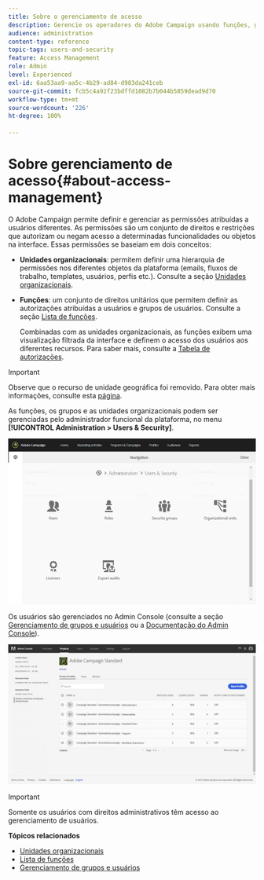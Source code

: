 ```yaml
---
title: Sobre o gerenciamento de acesso
description: Gerencie os operadores do Adobe Campaign usando funções, grupos e unidades organizacionais.
audience: administration
content-type: reference
topic-tags: users-and-security
feature: Access Management
role: Admin
level: Experienced
exl-id: 6aa53aa9-aa5c-4b29-ad84-d983da241ceb
source-git-commit: fcb5c4a92f23bdffd1082b7b044b5859dead9d70
workflow-type: tm+mt
source-wordcount: '226'
ht-degree: 100%

---
```


# Sobre gerenciamento de acesso{#about-access-management}

O Adobe Campaign permite definir e gerenciar as permissões atribuídas a usuários diferentes. As permissões são um conjunto de direitos e restrições que autorizam ou negam acesso a determinadas funcionalidades ou objetos na interface. Essas permissões se baseiam em dois conceitos:

* **Unidades organizacionais**: permitem definir uma hierarquia de permissões nos diferentes objetos da plataforma (emails, fluxos de trabalho, templates, usuários, perfis etc.). Consulte a seção [Unidades organizacionais](../../administration/using/organizational-units.md).
* **Funções**: um conjunto de direitos unitários que permitem definir as autorizações atribuídas a usuários e grupos de usuários. Consulte a seção [Lista de funções](../../administration/using/list-of-roles.md).

   Combinadas com as unidades organizacionais, as funções exibem uma visualização filtrada da interface e definem o acesso dos usuários aos diferentes recursos. Para saber mais, consulte a [Tabela de autorizações](../../administration/using/list-of-roles.md).

>[!IMPORTANT]
>
>Observe que o recurso de unidade geográfica foi removido. Para obter mais informações, consulte esta [página](../../rn/using/deprecated-features.md).

As funções, os grupos e as unidades organizacionais podem ser gerenciadas pelo administrador funcional da plataforma, no menu **[!UICONTROL Administration > Users & Security]**.

![](assets/user_management_1.png)

Os usuários são gerenciados no Admin Console (consulte a seção [Gerenciamento de grupos e usuários](../../administration/using/managing-groups-and-users.md) ou a [Documentação do Admin Console](https://helpx.adobe.com/br/enterprise/managing/user-guide.html)).

![](assets/user_management_6.png)

>[!IMPORTANT]
>
>Somente os usuários com direitos administrativos têm acesso ao gerenciamento de usuários.

**Tópicos relacionados**

* [Unidades organizacionais](../../administration/using/organizational-units.md)
* [Lista de funções](../../administration/using/list-of-roles.md)
* [Gerenciamento de grupos e usuários](../../administration/using/managing-groups-and-users.md)
